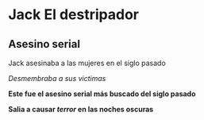 # Jack El destripador
## Asesino serial
Jack asesinaba a las mujeres en el siglo pasado

_Desmembraba a sus victimas_

**Este fue el asesino serial más buscado del siglo pasado**

**Salia a causar _terror_ en las noches oscuras**